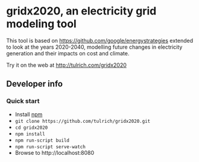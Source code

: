 # gridx2020, an electricity grid modeling tool

This tool is based on https://github.com/google/energystrategies
extended to look at the years 2020-2040, modelling future changes in
electricity generation and their impacts on cost and climate.

Try it on the web at http://tulrich.com/gridx2020

## Developer info

### Quick start

- Install [npm](https::www.npmjs.com)
- `git clone https://github.com/tulrich/gridx2020.git`
- `cd gridx2020`
- `npm install`
- `npm run-script build`
- `npm run-script serve-watch`
- Browse to http://localhost:8080
